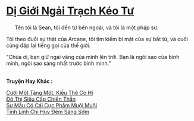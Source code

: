 <a href="https://truyentiki.com/di-gioi-ngai-trach-keo-tu.33888/" title="Dị Giới Ngải Trạch Kéo Tư"><h1>Dị Giới Ngải Trạch Kéo Tư</h1></a><div style="display:table"><img align="right" style="float: left; padding: 10px;" src="https://truyentiki.com/images/story/200x260/33888.jpg" alt="">Tên tôi là Sean, tôi đến từ bên ngoài, và tôi là một pháp sư. <p></p> Tôi theo đuổi sự thật của Arcane, tôi tìm kiếm bí mật của sự bất tử, và cuối cùng đáp lại tiếng gọi của thế giới. <p></p> "Chúa ơi, bạn giữ ngai vàng của mình lên trời. Bạn là ngôi sao của bình minh, ngôi sao sáng nhất trước bình minh."</div><p><br><b>Truyện Hay Khác :</b></p><a href="https://truyentiki.com/cuoi-mot-tang-mot-kieu-the-co-hi.33887/" alt="Cưới Một Tặng Một, Kiều Thê Có Hỉ">Cưới Một Tặng Một, Kiều Thê Có Hỉ</a><br/><a href="https://github.com/nownovels/top500/tree/master/truyenhay/33936/" alt="Đô Thị Siêu Cấp Chiến Thần">Đô Thị Siêu Cấp Chiến Thần</a><br/><a href="https://www.scoop.it/topic/nownovels/p/4118846059/2020/06/03/truyen-su-mau-co-cai-cuc-pham-muoi-muoi" alt="Sư Mẫu Có Cái Cực Phẩm Muội Muội">Sư Mẫu Có Cái Cực Phẩm Muội Muội</a><br/><a href="https://medium.com/@hoangminhquan16819844/tinh-linh-chi-huy-%C4%91%C3%AAm-s%C3%A1ng-s%E1%BB%9Bm-e2e0568af2c5" alt="Tinh Linh Chi Huy Đêm Sáng Sớm">Tinh Linh Chi Huy Đêm Sáng Sớm</a><br/>